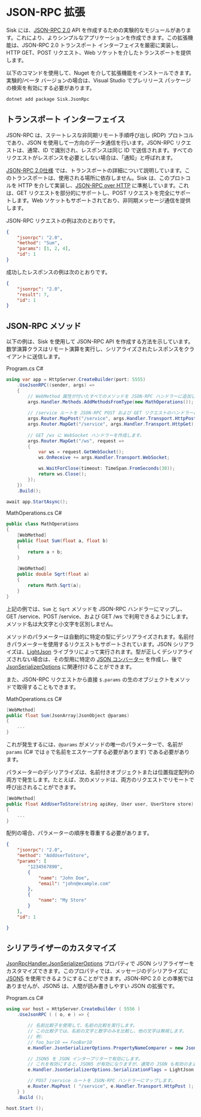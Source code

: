 # JSON-RPC 拡張

Sisk には、[JSON-RPC 2.0](https://www.jsonrpc.org/specification) API を作成するための実験的なモジュールがあります。これにより、よりシンプルなアプリケーションを作成できます。この拡張機能は、JSON-RPC 2.0 トランスポート インターフェイスを厳密に実装し、HTTP GET、POST リクエスト、Web ソケットを介したトランスポートを提供します。

以下のコマンドを使用して、Nuget を介して拡張機能をインストールできます。実験的/ベータ バージョンの場合は、Visual Studio でプレリリース パッケージの検索を有効にする必要があります。

```bash
dotnet add package Sisk.JsonRpc
```

## トランスポート インターフェイス

JSON-RPC は、ステートレスな非同期リモート手順呼び出し (RDP) プロトコルであり、JSON を使用して一方向のデータ通信を行います。JSON-RPC リクエストは、通常、ID で識別され、レスポンスは同じ ID で送信されます。すべてのリクエストがレスポンスを必要としない場合は、「通知」と呼ばれます。

[JSON-RPC 2.0仕様](https://www.jsonrpc.org/specification) では、トランスポートの詳細について説明しています。このトランスポートは、使用される場所に依存しません。Sisk は、このプロトコルを HTTP を介して実装し、[JSON-RPC over HTTP](https://www.jsonrpc.org/historical/json-rpc-over-http.html) に準拠しています。これは、GET リクエストを部分的にサポートし、POST リクエストを完全にサポートします。Web ソケットもサポートされており、非同期メッセージ通信を提供します。

JSON-RPC リクエストの例は次のとおりです。

```json
{
    "jsonrpc": "2.0",
    "method": "Sum",
    "params": [1, 2, 4],
    "id": 1
}
```

成功したレスポンスの例は次のとおりです。

```json
{
    "jsonrpc": "2.0",
    "result": 7,
    "id": 1
}
```

## JSON-RPC メソッド

以下の例は、Sisk を使用して JSON-RPC API を作成する方法を示しています。数学演算クラスはリモート演算を実行し、シリアライズされたレスポンスをクライアントに送信します。

<div class="script-header">
    <span>
        Program.cs
    </span>
    <span>
        C#
    </span>
</div>

```csharp
using var app = HttpServer.CreateBuilder(port: 5555)
    .UseJsonRPC((sender, args) =>
    {
        // WebMethod 属性が付いたすべてのメソッドを JSON-RPC ハンドラーに追加します。
        args.Handler.Methods.AddMethodsFromType(new MathOperations());
        
        // /service ルートを JSON-RPC POST および GET リクエストのハンドラーにマップします。
        args.Router.MapPost("/service", args.Handler.Transport.HttpPost);
        args.Router.MapGet("/service", args.Handler.Transport.HttpGet);
        
        // GET /ws に WebSocket ハンドラーを作成します。
        args.Router.MapGet("/ws", request =>
        {
            var ws = request.GetWebSocket();
            ws.OnReceive += args.Handler.Transport.WebSocket;

            ws.WaitForClose(timeout: TimeSpan.FromSeconds(30));
            return ws.Close();
        });
    })
    .Build();

await app.StartAsync();
```

<div class="script-header">
    <span>
        MathOperations.cs
    </span>
    <span>
        C#
    </span>
</div>

```csharp
public class MathOperations
{
    [WebMethod]
    public float Sum(float a, float b)
    {
        return a + b;
    }
    
    [WebMethod]
    public double Sqrt(float a)
    {
        return Math.Sqrt(a);
    }
}
```

上記の例では、`Sum` と `Sqrt` メソッドを JSON-RPC ハンドラーにマップし、GET /service、POST /service、および GET /ws で利用できるようにします。メソッド名は大文字と小文字を区別しません。

メソッドのパラメーターは自動的に特定の型にデシリアライズされます。名前付きパラメーターを使用するリクエストもサポートされています。JSON シリアライズは、[LightJson](https://github.com/CypherPotato/LightJson) ライブラリによって実行されます。型が正しくデシリアライズされない場合は、その型用に特定の [JSON コンバーター](https://github.com/CypherPotato/LightJson?tab=readme-ov-file#json-converters) を作成し、後で [JsonSerializerOptions](?) に関連付けることができます。

また、JSON-RPC リクエストから直接 `$.params` の生のオブジェクトをメソッドで取得することもできます。

<div class="script-header">
    <span>
        MathOperations.cs
    </span>
    <span>
        C#
    </span>
</div>

```csharp
[WebMethod]
public float Sum(JsonArray|JsonObject @params)
{
    ...
}
```

これが発生するには、`@params` がメソッドの唯一のパラメーターで、名前が `params` (C# では `@` で名前をエスケープする必要があります) である必要があります。

パラメーターのデシリアライズは、名前付きオブジェクトまたは位置指定配列の両方で発生します。たとえば、次のメソッドは、両方のリクエストでリモートで呼び出されることができます。

```csharp
[WebMethod]
public float AddUserToStore(string apiKey, User user, UserStore store)
{
    ...
}
```

配列の場合、パラメーターの順序を尊重する必要があります。

```json
{
    "jsonrpc": "2.0",
    "method": "AddUserToStore",
    "params": [
        "1234567890",
        {
            "name": "John Doe",
            "email": "john@example.com"
        },
        {
            "name": "My Store"
        }
    ],
    "id": 1

}
```

## シリアライザーのカスタマイズ

[JsonRpcHandler.JsonSerializerOptions](/api/Sisk.JsonRPC.JsonRpcHandler.JsonSerializerOptions) プロパティで JSON シリアライザーをカスタマイズできます。このプロパティでは、メッセージのデシリアライズに [JSON5](https://json5.org/) を使用できるようにすることができます。JSON-RPC 2.0 との準拠ではありませんが、JSON5 は、人間が読み書きしやすい JSON の拡張です。

<div class="script-header">
    <span>
        Program.cs
    </span>
    <span>
        C#
    </span>
</div>

```csharp
using var host = HttpServer.CreateBuilder ( 5556 )
    .UseJsonRPC ( ( o, e ) => {

        // 名前比較子を使用して、名前の比較を実行します。
        // この比較子では、名前の文字と数字のみを比較し、他の文字は無視します。
        // 例:
        // foo_bar10 == FooBar10
        e.Handler.JsonSerializerOptions.PropertyNameComparer = new JsonSanitizedComparer ();

        // JSON5 を JSON インタープリターで有効にします。
        // これを有効にすると、JSON5 が有効になりますが、通常の JSON も有効のままです。
        e.Handler.JsonSerializerOptions.SerializationFlags = LightJson.Serialization.JsonSerializationFlags.Json5;

        // POST /service ルートを JSON-RPC ハンドラーにマップします。
        e.Router.MapPost ( "/service", e.Handler.Transport.HttpPost );
    } )
    .Build ();

host.Start ();
```